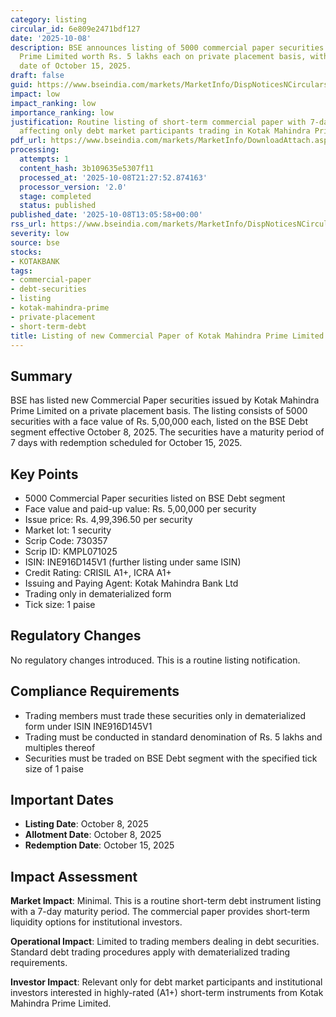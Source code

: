 ```yaml
---
category: listing
circular_id: 6e809e2471bdf127
date: '2025-10-08'
description: BSE announces listing of 5000 commercial paper securities of Kotak Mahindra
  Prime Limited worth Rs. 5 lakhs each on private placement basis, with redemption
  date of October 15, 2025.
draft: false
guid: https://www.bseindia.com/markets/MarketInfo/DispNoticesNCirculars.aspx?Noticeid={98908051-6B13-4860-9B85-AF2CA23F1690}&noticeno=20251008-48&dt=10/08/2025&icount=48&totcount=68&flag=0
impact: low
impact_ranking: low
importance_ranking: low
justification: Routine listing of short-term commercial paper with 7-day maturity,
  affecting only debt market participants trading in Kotak Mahindra Prime securities
pdf_url: https://www.bseindia.com/markets/MarketInfo/DownloadAttach.aspx?id=20251008-48&attachedId=
processing:
  attempts: 1
  content_hash: 3b109635e5307f11
  processed_at: '2025-10-08T21:27:52.874163'
  processor_version: '2.0'
  stage: completed
  status: published
published_date: '2025-10-08T13:05:58+00:00'
rss_url: https://www.bseindia.com/markets/MarketInfo/DispNoticesNCirculars.aspx?Noticeid={98908051-6B13-4860-9B85-AF2CA23F1690}&noticeno=20251008-48&dt=10/08/2025&icount=48&totcount=68&flag=0
severity: low
source: bse
stocks:
- KOTAKBANK
tags:
- commercial-paper
- debt-securities
- listing
- kotak-mahindra-prime
- private-placement
- short-term-debt
title: Listing of new Commercial Paper of Kotak Mahindra Prime Limited
---
```


## Summary

BSE has listed new Commercial Paper securities issued by Kotak Mahindra Prime Limited on a private placement basis. The listing consists of 5000 securities with a face value of Rs. 5,00,000 each, listed on the BSE Debt segment effective October 8, 2025. The securities have a maturity period of 7 days with redemption scheduled for October 15, 2025.

## Key Points

- 5000 Commercial Paper securities listed on BSE Debt segment
- Face value and paid-up value: Rs. 5,00,000 per security
- Issue price: Rs. 4,99,396.50 per security
- Market lot: 1 security
- Scrip Code: 730357
- Scrip ID: KMPL071025
- ISIN: INE916D145V1 (further listing under same ISIN)
- Credit Rating: CRISIL A1+, ICRA A1+
- Issuing and Paying Agent: Kotak Mahindra Bank Ltd
- Trading only in dematerialized form
- Tick size: 1 paise

## Regulatory Changes

No regulatory changes introduced. This is a routine listing notification.

## Compliance Requirements

- Trading members must trade these securities only in dematerialized form under ISIN INE916D145V1
- Trading must be conducted in standard denomination of Rs. 5 lakhs and multiples thereof
- Securities must be traded on BSE Debt segment with the specified tick size of 1 paise

## Important Dates

- **Listing Date**: October 8, 2025
- **Allotment Date**: October 8, 2025
- **Redemption Date**: October 15, 2025

## Impact Assessment

**Market Impact**: Minimal. This is a routine short-term debt instrument listing with a 7-day maturity period. The commercial paper provides short-term liquidity options for institutional investors.

**Operational Impact**: Limited to trading members dealing in debt securities. Standard debt trading procedures apply with dematerialized trading requirements.

**Investor Impact**: Relevant only for debt market participants and institutional investors interested in highly-rated (A1+) short-term instruments from Kotak Mahindra Prime Limited.